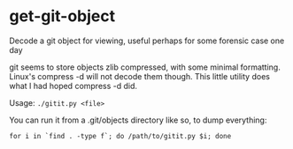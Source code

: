 # get-git-object
Decode a git object for viewing, useful perhaps for some forensic case one day

git seems to store objects zlib compressed, with some minimal formatting. Linux's compress -d will not decode them though. This little utility does what I had hoped compress -d did.

Usage: `./gitit.py <file>`

You can run it from a .git/objects directory like so, to dump everything:
```
for i in `find . -type f`; do /path/to/gitit.py $i; done
```
